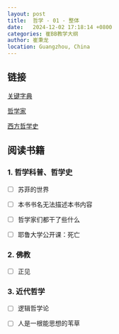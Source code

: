 ```yaml
---
layout: post
title:  哲学 - 01 - 整体
date:   2024-12-02 17:18:14 +0800
categories: 崔BB教学大纲
author: 崔秉龙
location: Guangzhou, China
---
```



## 链接

[关键字典](https://berrybc.github.io/%E5%B4%94bb%E6%95%99%E5%AD%A6%E5%A4%A7%E7%BA%B2/Philosophy-02-Dictionary/)

[哲学家](https://berrybc.github.io/%E5%B4%94bb%E6%95%99%E5%AD%A6%E5%A4%A7%E7%BA%B2/Philosophy-03-Philosopher/)

[西方哲学史](https://berrybc.github.io/%E5%B4%94bb%E6%95%99%E5%AD%A6%E5%A4%A7%E7%BA%B2/Philosophy-04-Western_Philosophical_History/)


## 阅读书籍

### 1. 哲学科普、哲学史

- [ ] 苏菲的世界

- [ ] 本书书名无法描述本书内容

- [ ] 哲学家们都干了些什么

- [ ] 耶鲁大学公开课：死亡

### 2. 佛教

- [ ] 正见

### 3. 近代哲学

- [ ] 逻辑哲学论

- [ ] 人是一根能思想的苇草
